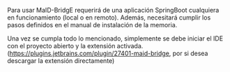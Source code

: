 Para usar MaID-BridgE requerirá de una aplicación SpringBoot cualquiera en funcionamiento (local o en remoto). Además, necesitará cumplir los pasos definidos en el manual de instalación de la memoria.

Una vez se cumpla todo lo mencionado, simplemente se debe iniciar el IDE con el proyecto abierto y la extensión activada. (https://plugins.jetbrains.com/plugin/27401-maid-bridge, por si desea descargar la extensión directamente)
